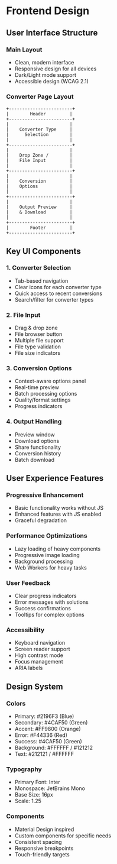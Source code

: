 # Frontend Design

## User Interface Structure

### Main Layout
- Clean, modern interface
- Responsive design for all devices
- Dark/Light mode support
- Accessible design (WCAG 2.1)

### Converter Page Layout
```
+------------------------+
|        Header         |
+------------------------+
|                       |
|    Converter Type     |
|      Selection        |
|                       |
+------------------------+
|                       |
|    Drop Zone /        |
|    File Input         |
|                       |
+------------------------+
|                       |
|    Conversion         |
|    Options            |
|                       |
+------------------------+
|                       |
|    Output Preview     |
|    & Download         |
|                       |
+------------------------+
|        Footer         |
+------------------------+
```

## Key UI Components

### 1. Converter Selection
- Tab-based navigation
- Clear icons for each converter type
- Quick access to recent conversions
- Search/filter for converter types

### 2. File Input
- Drag & drop zone
- File browser button
- Multiple file support
- File type validation
- File size indicators

### 3. Conversion Options
- Context-aware options panel
- Real-time preview
- Batch processing options
- Quality/format settings
- Progress indicators

### 4. Output Handling
- Preview window
- Download options
- Share functionality
- Conversion history
- Batch download

## User Experience Features

### Progressive Enhancement
- Basic functionality works without JS
- Enhanced features with JS enabled
- Graceful degradation

### Performance Optimizations
- Lazy loading of heavy components
- Progressive image loading
- Background processing
- Web Workers for heavy tasks

### User Feedback
- Clear progress indicators
- Error messages with solutions
- Success confirmations
- Tooltips for complex options

### Accessibility
- Keyboard navigation
- Screen reader support
- High contrast mode
- Focus management
- ARIA labels

## Design System

### Colors
- Primary: #2196F3 (Blue)
- Secondary: #4CAF50 (Green)
- Accent: #FF9800 (Orange)
- Error: #F44336 (Red)
- Success: #4CAF50 (Green)
- Background: #FFFFFF / #121212
- Text: #212121 / #FFFFFF

### Typography
- Primary Font: Inter
- Monospace: JetBrains Mono
- Base Size: 16px
- Scale: 1.25

### Components
- Material Design inspired
- Custom components for specific needs
- Consistent spacing
- Responsive breakpoints
- Touch-friendly targets
